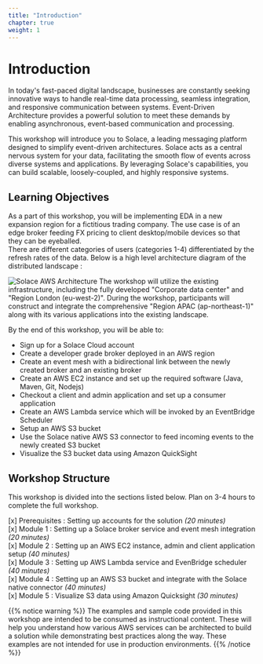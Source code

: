 ```yaml
---
title: "Introduction"
chapter: true
weight: 1
---
```


# Introduction

In today's fast-paced digital landscape, businesses are constantly seeking innovative ways to handle real-time data processing, seamless integration, and responsive communication between systems. 
Event-Driven Architecture provides a powerful solution to meet these demands by enabling asynchronous, event-based communication and processing.

This workshop will introduce you to Solace, a leading messaging platform designed to simplify event-driven architectures. 
Solace acts as a central nervous system for your data, facilitating the smooth flow of events across diverse systems and applications. 
By leveraging Solace's capabilities, you can build scalable, loosely-coupled, and highly responsive systems.

## Learning Objectives 

As a part of this workshop, you will be implementing EDA in a new expansion region for a fictitious trading company.
The use case is of an edge broker feeding FX pricing to client desktop/mobile devices so that they can be eyeballed. \
There are different categories of users (categories 1-4) differentiated by the refresh rates of the data.
Below is a high level architecture diagram of the distributed landscape :

![Solace AWS Architecture](/images/design/Aws-Solace.png)
The workshop will utilize the existing infrastructure, including the fully developed "Corporate data center" and "Region London (eu-west-2)". 
During the workshop, participants will construct and integrate the comprehensive "Region APAC (ap-northeast-1)" along with its various applications into the existing landscape.

By the end of this workshop, you will be able to: 

- Sign up for a Solace Cloud account
- Create a developer grade broker deployed in an AWS region
- Create an event mesh with a bidirectional link between the newly created broker and an existing broker
- Create an AWS EC2 instance and set up the required software (Java, Maven, Git, Nodejs)
- Checkout a client and admin application and set up a consumer application
- Create an AWS Lambda service which will be invoked by an EventBridge Scheduler
- Setup an AWS S3 bucket
- Use the Solace native AWS S3 connector to feed incoming events to the newly created S3 bucket
- Visualize the S3 bucket data using Amazon QuickSight


## Workshop Structure 
This workshop is divided into the sections listed below. Plan on 3-4 hours to complete the full workshop.

[x] Prerequisites : Setting up accounts for the solution *(20 minutes)* \
[x] Module 1 : Setting up a Solace broker service and event mesh integration *(20 minutes)* \
[x] Module 2 : Setting up an AWS EC2 instance, admin and client application setup *(40 minutes)* \
[x] Module 3 : Setting up AWS Lambda service and EvenBridge scheduler *(40 minutes)* \
[x] Module 4 : Setting up an AWS S3 bucket and integrate with the Solace native connector *(40 minutes)* \
[x] Module 5 : Visualize S3 data using Amazon Quicksight *(30 minutes)*

{{% notice warning %}}
The examples and sample code provided in this workshop are intended to be consumed as instructional content. These will help you understand how various AWS services can be architected to build a solution while demonstrating best practices along the way. These examples are not intended for use in production environments.
{{% /notice %}}
